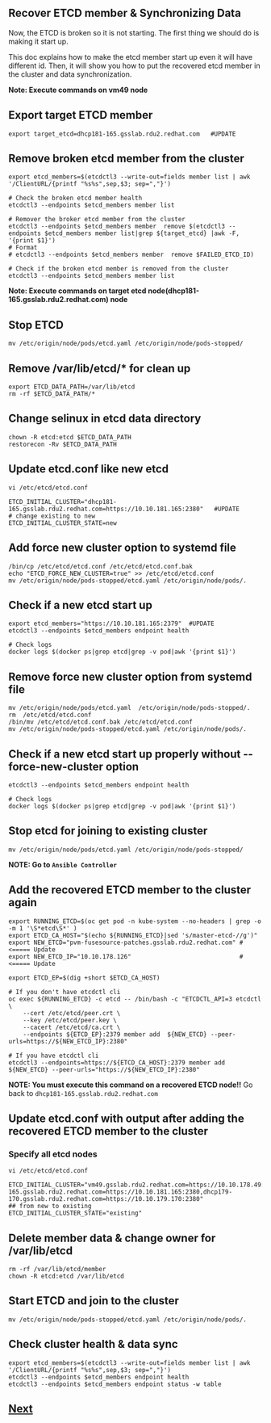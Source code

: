 Recover ETCD member & Synchronizing Data
-----------------------------------------

Now, the ETCD is broken so it is not starting. The first thing we should do is making it start up.

This doc explains how to make the etcd member start up even it will have different id. Then, it will show you how to put the recovered etcd member in the cluster and data synchronization.

**Note: Execute commands on vm49 node**

## Export target ETCD member ##
```
export target_etcd=dhcp181-165.gsslab.rdu2.redhat.com   #UPDATE
```

## Remove broken etcd member from the cluster ##
```
export etcd_members=$(etcdctl3 --write-out=fields member list | awk '/ClientURL/{printf "%s%s",sep,$3; sep=","}')

# Check the broken etcd member health
etcdctl3 --endpoints $etcd_members member list

# Remover the broker etcd member from the cluster
etcdctl3 --endpoints $etcd_members member  remove $(etcdctl3 --endpoints $etcd_members member list|grep ${target_etcd} |awk -F, '{print $1}')
# Format
# etcdctl3 --endpoints $etcd_members member  remove $FAILED_ETCD_ID)

# Check if the broken etcd member is removed from the cluster
etcdctl3 --endpoints $etcd_members member list
````

**Note: Execute commands on target etcd node(dhcp181-165.gsslab.rdu2.redhat.com) node**

## Stop ETCD 
```
mv /etc/origin/node/pods/etcd.yaml /etc/origin/node/pods-stopped/
```

## Remove /var/lib/etcd/* for clean up
```
export ETCD_DATA_PATH=/var/lib/etcd
rm -rf $ETCD_DATA_PATH/*
```

## Change selinux in etcd data directory
```
chown -R etcd:etcd $ETCD_DATA_PATH
restorecon -Rv $ETCD_DATA_PATH
```

## Update etcd.conf like new etcd

```
vi /etc/etcd/etcd.conf

ETCD_INITIAL_CLUSTER="dhcp181-165.gsslab.rdu2.redhat.com=https://10.10.181.165:2380"   #UPDATE
# change existing to new
ETCD_INITIAL_CLUSTER_STATE=new
```

## Add force new cluster option to systemd file
```
/bin/cp /etc/etcd/etcd.conf /etc/etcd/etcd.conf.bak
echo "ETCD_FORCE_NEW_CLUSTER=true" >> /etc/etcd/etcd.conf
mv /etc/origin/node/pods-stopped/etcd.yaml /etc/origin/node/pods/.
```
## Check if a new etcd start up
```
export etcd_members="https://10.10.181.165:2379"  #UPDATE
etcdctl3 --endpoints $etcd_members endpoint health

# Check logs
docker logs $(docker ps|grep etcd|grep -v pod|awk '{print $1}')
```

## Remove force new cluster option from systemd file
```
mv /etc/origin/node/pods/etcd.yaml  /etc/origin/node/pods-stopped/.
rm  /etc/etcd/etcd.conf
/bin/mv /etc/etcd/etcd.conf.bak /etc/etcd/etcd.conf
mv /etc/origin/node/pods-stopped/etcd.yaml /etc/origin/node/pods/.
```

## Check if a new etcd start up properly without --force-new-cluster option
```
etcdctl3 --endpoints $etcd_members endpoint health

# Check logs
docker logs $(docker ps|grep etcd|grep -v pod|awk '{print $1}')
```

## Stop etcd for joining to existing cluster
```
mv /etc/origin/node/pods/etcd.yaml /etc/origin/node/pods-stopped/
```

**NOTE: Go to `Ansible Controller`**

## Add the recovered ETCD member to the cluster again
```
export RUNNING_ETCD=$(oc get pod -n kube-system --no-headers | grep -o -m 1 '\S*etcd\S*' )
export ETCD_CA_HOST="$(echo ${RUNNING_ETCD}|sed 's/master-etcd-//g')" 
export NEW_ETCD="pvm-fusesource-patches.gsslab.rdu2.redhat.com" # <===== Update
export NEW_ETCD_IP="10.10.178.126"                              # <===== Update

export ETCD_EP=$(dig +short $ETCD_CA_HOST)

# If you don't have etcdctl cli
oc exec ${RUNNING_ETCD} -c etcd -- /bin/bash -c "ETCDCTL_API=3 etcdctl \
    --cert /etc/etcd/peer.crt \
    --key /etc/etcd/peer.key \
    --cacert /etc/etcd/ca.crt \
    --endpoints ${ETCD_EP}:2379 member add  ${NEW_ETCD} --peer-urls=https://${NEW_ETCD_IP}:2380"

# If you have etcdctl cli
etcdctl3 --endpoints=https://${ETCD_CA_HOST}:2379 member add  ${NEW_ETCD} --peer-urls="https://${NEW_ETCD_IP}:2380" 
```

**NOTE: You must execute this command on a recovered ETCD node!!**
Go back to `dhcp181-165.gsslab.rdu2.redhat.com` 

## Update etcd.conf with output after adding the recovered ETCD member to the cluster
### Specify all etcd nodes
```
vi /etc/etcd/etcd.conf

ETCD_INITIAL_CLUSTER="vm49.gsslab.rdu2.redhat.com=https://10.10.178.49:2380,dhcp181-165.gsslab.rdu2.redhat.com=https://10.10.181.165:2380,dhcp179-170.gsslab.rdu2.redhat.com=https://10.10.179.170:2380"
## from new to existing
ETCD_INITIAL_CLUSTER_STATE="existing"
```

## Delete member data & change owner for /var/lib/etcd
```
rm -rf /var/lib/etcd/member
chown -R etcd:etcd /var/lib/etcd
```

## Start ETCD and join to the cluster
```
mv /etc/origin/node/pods-stopped/etcd.yaml /etc/origin/node/pods/.
```

## Check cluster health & data sync
```
export etcd_members=$(etcdctl3 --write-out=fields member list | awk '/ClientURL/{printf "%s%s",sep,$3; sep=","}')
etcdctl3 --endpoints $etcd_members endpoint health
etcdctl3 --endpoints $etcd_members endpoint status -w table
```

## [Next](../all_etcd_lost/break_etcd.md)

